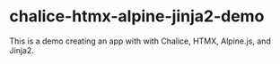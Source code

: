 # chalice-htmx-alpine-jinja2-demo
This is a demo creating an app with with Chalice, HTMX, Alpine.js, and Jinja2.
